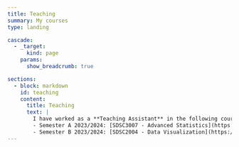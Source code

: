 ```yaml
---
title: Teaching
summary: My courses
type: landing

cascade:
  - _target:
      kind: page
    params:
      show_breadcrumb: true

sections:
  - block: markdown
    id: teaching
    content:
      title: Teaching
      text: |
        I have worked as a **Teaching Assistant** in the following courses at the City University of Hong Kong:
        - Semester A 2023/2024: [SDSC3007 - Advanced Statistics](https://www.cityu.edu.hk/catalogue/ug/current/course/SDSC3007.htm)
        - Semester B 2023/2024: [SDSC2004 - Data Visualization](https://www.cityu.edu.hk/catalogue/ug/current/course/SDSC2004.htm)
---
```

